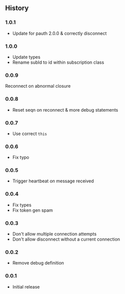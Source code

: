 ## History

### 1.0.1
* Update for pauth 2.0.0 & correctly disconnect

### 1.0.0
* Update types
* Rename subId to id within subscription class

### 0.0.9
Reconnect on abnormal closure

### 0.0.8
* Reset seqn on reconnect & more debug statements

### 0.0.7
* Use correct `this`

### 0.0.6
* Fix typo

### 0.0.5
* Trigger heartbeat on message received

### 0.0.4
* Fix types
* Fix token gen spam

### 0.0.3
* Don't allow multiple connection attempts
* Don't allow disconnect without a current connection

### 0.0.2
* Remove debug definition

### 0.0.1
* Initial release